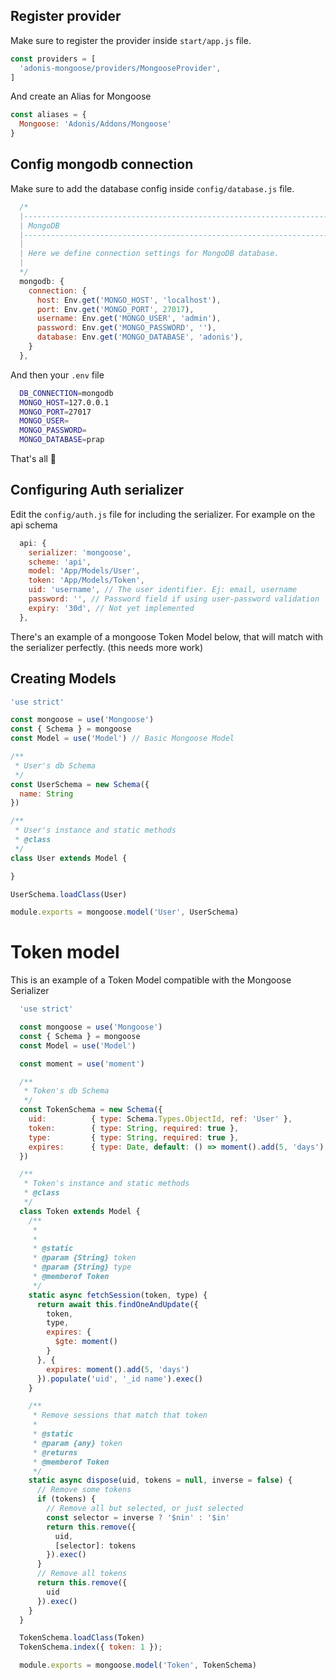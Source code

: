 ## Register provider

Make sure to register the provider inside `start/app.js` file.

```js
const providers = [
  'adonis-mongoose/providers/MongooseProvider',
]
```

And create an Alias for Mongoose

```js
const aliases = {
  Mongoose: 'Adonis/Addons/Mongoose'
}
```
## Config mongodb connection

Make sure to add the database config inside `config/database.js` file.

```js
  /*
  |--------------------------------------------------------------------------
  | MongoDB
  |--------------------------------------------------------------------------
  |
  | Here we define connection settings for MongoDB database.
  |
  */
  mongodb: {
    connection: {
      host: Env.get('MONGO_HOST', 'localhost'),
      port: Env.get('MONGO_PORT', 27017),
      username: Env.get('MONGO_USER', 'admin'),
      password: Env.get('MONGO_PASSWORD', ''),
      database: Env.get('MONGO_DATABASE', 'adonis'),
    }
  },
```

And then your `.env` file

```bash
  DB_CONNECTION=mongodb
  MONGO_HOST=127.0.0.1
  MONGO_PORT=27017
  MONGO_USER=
  MONGO_PASSWORD=
  MONGO_DATABASE=prap
```

That's all 🎉


## Configuring Auth serializer

Edit the `config/auth.js` file for including the serializer. For example on the api schema

```js
  api: {
    serializer: 'mongoose',
    scheme: 'api',
    model: 'App/Models/User',
    token: 'App/Models/Token',
    uid: 'username', // The user identifier. Ej: email, username
    password: '', // Password field if using user-password validation
    expiry: '30d', // Not yet implemented
  },
```

There's an example of a mongoose Token Model below, that will match with the serializer perfectly.
(this needs more work)


## Creating Models

```js
'use strict'

const mongoose = use('Mongoose')
const { Schema } = mongoose
const Model = use('Model') // Basic Mongoose Model

/**
 * User's db Schema
 */
const UserSchema = new Schema({
  name: String
})

/**
 * User's instance and static methods
 * @class
 */
class User extends Model {

}

UserSchema.loadClass(User)

module.exports = mongoose.model('User', UserSchema)

```

# Token model

This is an example of a Token Model compatible with the Mongoose Serializer

```js
  'use strict'

  const mongoose = use('Mongoose')
  const { Schema } = mongoose
  const Model = use('Model')

  const moment = use('moment')

  /**
   * Token's db Schema
   */
  const TokenSchema = new Schema({
    uid:          { type: Schema.Types.ObjectId, ref: 'User' },
    token:        { type: String, required: true },
    type:         { type: String, required: true },
    expires:      { type: Date, default: () => moment().add(5, 'days') }
  })

  /**
   * Token's instance and static methods
   * @class
   */
  class Token extends Model {
    /**
     *
     *
     * @static
     * @param {String} token
     * @param {String} type
     * @memberof Token
     */
    static async fetchSession(token, type) {
      return await this.findOneAndUpdate({
        token,
        type,
        expires: {
          $gte: moment()
        }
      }, {
        expires: moment().add(5, 'days')
      }).populate('uid', '_id name').exec()
    }

    /**
     * Remove sessions that match that token
     *
     * @static
     * @param {any} token
     * @returns
     * @memberof Token
     */
    static async dispose(uid, tokens = null, inverse = false) {
      // Remove some tokens
      if (tokens) {
        // Remove all but selected, or just selected
        const selector = inverse ? '$nin' : '$in'
        return this.remove({
          uid,
          [selector]: tokens
        }).exec()
      }
      // Remove all tokens
      return this.remove({
        uid
      }).exec()
    }
  }

  TokenSchema.loadClass(Token)
  TokenSchema.index({ token: 1 });

  module.exports = mongoose.model('Token', TokenSchema)
```
